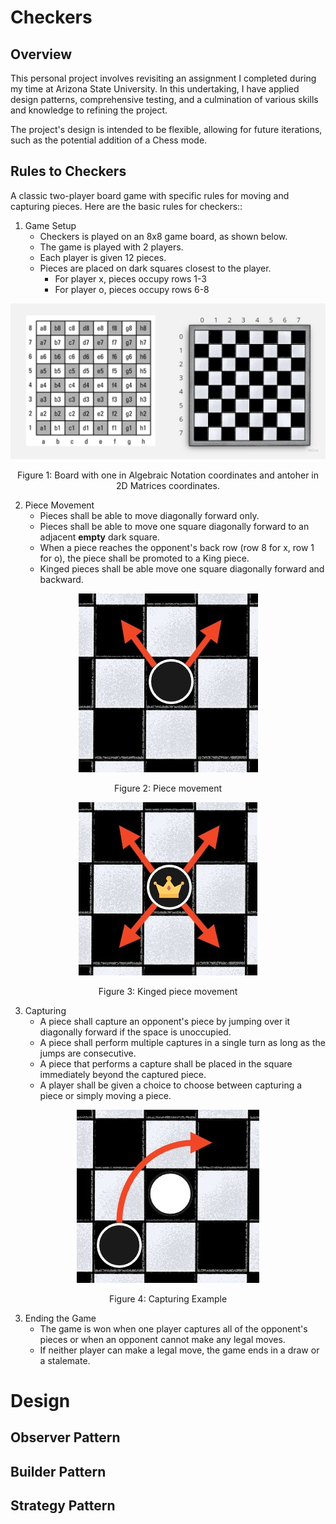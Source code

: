 # Checkers
## Overview
This personal project involves revisiting an assignment I completed during my time at Arizona State University. In this undertaking, I have applied design patterns, comprehensive testing, and a culmination of various skills and knowledge to refining the project.

The project's design is intended to be flexible, allowing for future iterations, such as the potential addition of a Chess mode.

## Rules to Checkers
A classic two-player board game with specific rules for moving and capturing pieces. Here are the basic rules for checkers::
1. Game Setup
    - Checkers is played on an 8x8 game board, as shown below.
    - The game is played with 2 players.
    - Each player is given 12 pieces.
    - Pieces are placed on dark squares closest to the player.
      - For player x, pieces occupy rows 1-3
      - For player o, pieces occupy rows 6-8

<div style="text-align:center">
  <img src="./markdown_images/CheckerBoard.jpg" alt="Checker Board"/>
  <p>Figure 1: Board with one in Algebraic Notation coordinates and antoher in 2D Matrices coordinates.</p>
</div>


2. Piece Movement
    - Pieces shall be able to move diagonally forward only.
    - Pieces shall be able to move one square diagonally forward to an adjacent <b>empty</b> dark square.
    - When a piece reaches the opponent's back row (row 8 for x, row 1 for o), the piece shall be promoted to a King piece.
    - Kinged pieces shall be able move one square diagonally forward and backward.

<div style="text-align:center">
  <img src="./markdown_images/PieceMovement.jpg" alt="Piece's Movement"/>
  <p>Figure 2: Piece movement</p>

  <img src="./markdown_images/KingPieceMovement.jpg" alt="King's Movement">
  <p>Figure 3: Kinged piece movement</p>
</div>

3. Capturing
    - A piece shall capture an opponent's piece by jumping over it diagonally forward if the space is unoccupied.
    - A piece shall perform multiple captures in a single turn as long as the jumps are consecutive.
    - A piece that performs a capture shall be placed in the square immediately beyond the captured piece.
    - A player shall be given a choice to choose between capturing a piece or simply moving a piece.

<div style="text-align:center">
  <img src="./markdown_images/CapturingExample.jpg" alt="Capturing Example"/>
  <p>Figure 4: Capturing Example</p>
</div>

3. Ending the Game
    - The game is won when one player captures all of the opponent's pieces or when an opponent cannot make any legal moves.
    - If neither player can make a legal move, the game ends in a draw or a stalemate.



# Design
## Observer Pattern

## Builder Pattern

## Strategy Pattern